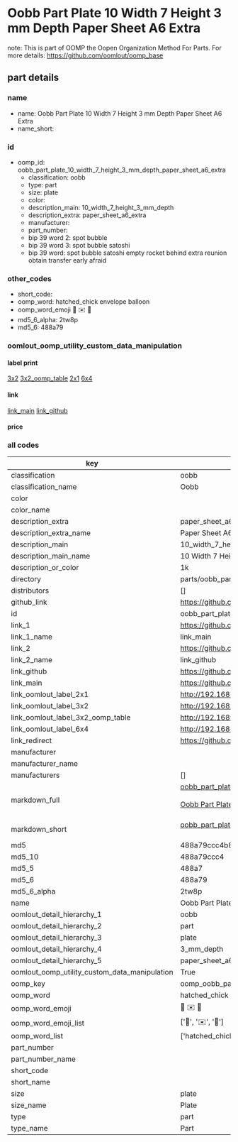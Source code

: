 # Oobb Part Plate 10 Width 7 Height 3 mm Depth Paper Sheet A6 Extra  

note: This is part of OOMP the Oopen Organization Method For Parts. For more details: https://github.com/oomlout/oomp_base

##  part details
  







### name
* name: Oobb Part Plate 10 Width 7 Height 3 mm Depth Paper Sheet A6 Extra
* name_short: 
### id
* oomp_id: oobb_part_plate_10_width_7_height_3_mm_depth_paper_sheet_a6_extra
  * classification: oobb
  * type: part
  * size: plate
  * color: 
  * description_main: 10_width_7_height_3_mm_depth
  * description_extra: paper_sheet_a6_extra
  * manufacturer: 
  * part_number: 
  * bip 39 word 2: spot bubble
  * bip 39 word 3: spot bubble satoshi
  * bip 39 word: spot bubble satoshi empty rocket behind extra reunion obtain transfer early afraid

### other_codes
* short_code: 
* oomp_word: hatched_chick envelope balloon
* oomp_word_emoji :hatched_chick: :envelope: :balloon:
* md5_6_alpha: 2tw8p
* md5_6: 488a79






### oomlout_oomp_utility_custom_data_manipulation
#### label print
[3x2](http://192.168.1.245:1112/?label=oomp%202tw8p)
[3x2_oomp_table](http://192.168.1.108:1112/?label=oomp%202tw8p)
[2x1](http://192.168.1.242:1112/?label=oomp%202tw8p)
[6x4](http://192.168.1.55:1112/?label=oomp%202tw8p)    

#### link

[link_main](https://github.com/oomlout/oomlout_oomp_version_1_messy/tree/main/parts/oobb_part_plate_10_width_7_height_3_mm_depth_paper_sheet_a6_extra) [link_github](https://github.com/oomlout/oomlout_oomp_version_1_messy/tree/main/parts/oobb_part_plate_10_width_7_height_3_mm_depth_paper_sheet_a6_extra)                             

#### price







### all codes 
| key | value |  
| --- | --- |  
| classification | oobb |  
| classification_name | Oobb |  
| color |  |  
| color_name |  |  
| description_extra | paper_sheet_a6_extra |  
| description_extra_name | Paper Sheet A6 Extra |  
| description_main | 10_width_7_height_3_mm_depth |  
| description_main_name | 10 Width 7 Height 3 mm Depth |  
| description_or_color | 1k |  
| directory | parts/oobb_part_plate_10_width_7_height_3_mm_depth_paper_sheet_a6_extra |  
| distributors | [] |  
| github_link | https://github.com/oomlout/oomlout_oomp_part_src/tree/main/parts/oobb_part_plate_10_width_7_height_3_mm_depth_paper_sheet_a6_extra |  
| id | oobb_part_plate_10_width_7_height_3_mm_depth_paper_sheet_a6_extra |  
| link_1 | https://github.com/oomlout/oomlout_oomp_version_1_messy/tree/main/parts/oobb_part_plate_10_width_7_height_3_mm_depth_paper_sheet_a6_extra |  
| link_1_name | link_main |  
| link_2 | https://github.com/oomlout/oomlout_oomp_version_1_messy/tree/main/parts/oobb_part_plate_10_width_7_height_3_mm_depth_paper_sheet_a6_extra |  
| link_2_name | link_github |  
| link_github | https://github.com/oomlout/oomlout_oomp_version_1_messy/tree/main/parts/oobb_part_plate_10_width_7_height_3_mm_depth_paper_sheet_a6_extra |  
| link_main | https://github.com/oomlout/oomlout_oomp_version_1_messy/tree/main/parts/oobb_part_plate_10_width_7_height_3_mm_depth_paper_sheet_a6_extra |  
| link_oomlout_label_2x1 | http://192.168.1.242:1112/?label=oomp%202tw8p |  
| link_oomlout_label_3x2 | http://192.168.1.245:1112/?label=oomp%202tw8p |  
| link_oomlout_label_3x2_oomp_table | http://192.168.1.108:1112/?label=oomp%202tw8p |  
| link_oomlout_label_6x4 | http://192.168.1.55:1112/?label=oomp%202tw8p |  
| link_redirect | https://github.com/oomlout/oomlout_oomp_version_1_messy/tree/main/parts/oobb_part_plate_10_width_7_height_3_mm_depth_paper_sheet_a6_extra |  
| manufacturer |  |  
| manufacturer_name |  |  
| manufacturers | [] |  
| markdown_full | [oobb_part_plate_10_width_7_height_3_mm_depth_paper_sheet_a6_extra](none)<br>[](none)<br>[Oobb Part Plate 10 Width 7 Height 3 Mm Depth Paper Sheet A6 Extra](none)<br><br> |  
| markdown_short | [oobb_part_plate_10_width_7_height_3_mm_depth_paper_sheet_a6_extra](none)<br><br> |  
| md5 | 488a79ccc4b84a20525db4937ec75696 |  
| md5_10 | 488a79ccc4 |  
| md5_5 | 488a7 |  
| md5_6 | 488a79 |  
| md5_6_alpha | 2tw8p |  
| name | Oobb Part Plate 10 Width 7 Height 3 mm Depth Paper Sheet A6 Extra |  
| oomlout_detail_hierarchy_1 | oobb |  
| oomlout_detail_hierarchy_2 | part |  
| oomlout_detail_hierarchy_3 | plate |  
| oomlout_detail_hierarchy_4 | 3_mm_depth |  
| oomlout_detail_hierarchy_5 | paper_sheet_a6_extra |  
| oomlout_oomp_utility_custom_data_manipulation | True |  
| oomp_key | oomp_oobb_part_plate_10_width_7_height_3_mm_depth_paper_sheet_a6_extra |  
| oomp_word | hatched_chick envelope balloon |  
| oomp_word_emoji | :hatched_chick: :envelope: :balloon: |  
| oomp_word_emoji_list | [':hatched_chick:', ':envelope:', ':balloon:'] |  
| oomp_word_list | ['hatched_chick', 'envelope', 'balloon'] |  
| part_number |  |  
| part_number_name |  |  
| short_code |  |  
| short_name |  |  
| size | plate |  
| size_name | Plate |  
| type | part |  
| type_name | Part |  
